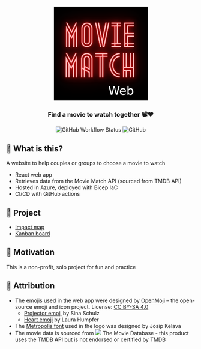<div align="center">

![Movie Match Web](readme-images/MovieMatchWeb-Logo-250x250.png)

### Find a movie to watch together 📽️❤️

![GitHub Workflow Status](https://img.shields.io/github/workflow/status/DanielRobinsonSoftware/movie-match-web/Deploy)
![GitHub](https://img.shields.io/github/license/DanielRobinsonSoftware/movie-match-web)
</div>

## 🤔 What is this?
A website to help couples or groups to choose a movie to watch
- React web app
- Retrieves data from the Movie Match API (sourced from TMDB API)
- Hosted in Azure, deployed with Bicep IaC
- CI/CD with GitHub actions

## 📝 Project
- [Impact map](https://github.com/DanielRobinsonSoftware?tab=projects)
- [Kanban board](https://github.com/users/DanielRobinsonSoftware/projects/1)

## 🤷 Motivation
This is a non-profit, solo project for fun and practice

## 👏 Attribution
- The emojis used in the web app were designed by <a href="https://openmoji.org/">OpenMoji</a> – the open-source emoji and icon project. License: <a href="https://creativecommons.org/licenses/by-sa/4.0/#">CC BY-SA 4.0</a>
  - <a href="https://openmoji.org/library/emoji-1F4FD/">Projector emoji</a> by Sina Schulz
  - <a href="https://openmoji.org/library/emoji-2764/">Heart emoji</a> by Laura Humpfer
- The <a href="https://josipkelava.com/metropolis-1920">Metropolis font</a> used in the logo was designed by Josip Kelava
- The movie data is sourced from <a href="https://www.themoviedb.org"><img src="https://www.themoviedb.org/assets/2/v4/logos/v2/blue_short-8e7b30f73a4020692ccca9c88bafe5dcb6f8a62a4c6bc55cd9ba82bb2cd95f6c.svg" height="10"></a> The Movie Database - this product uses the TMDB API but is not endorsed or certified by TMDB
